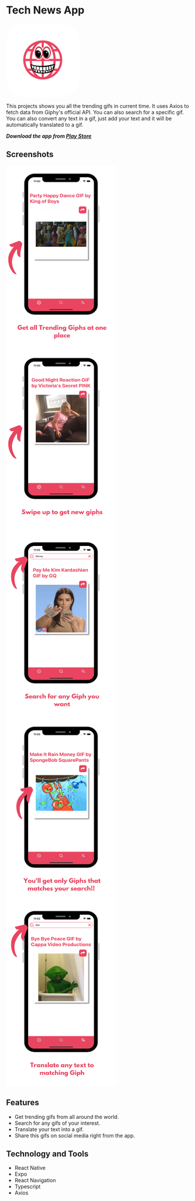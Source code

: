 # Tech News App

<img src="https://github.com/BrijenMakwana/GiphyWorld/blob/main/assets/images/icon.png" width="200" height="200" style="border-radius:50px;">

This projects shows you all the trending gifs in current time. It uses Axios to fetch data from Giphy's official API. You can also search for a specific gif. You can also convert any text in a gif, just add your text and it will be automatically translated to a gif.

***Download the app from [Play Store](https://play.google.com/store/apps/details?id=com.brijenmakwana.Giphy)***

## Screenshots

<img src="https://github.com/BrijenMakwana/GiphyWorld/blob/main/assets/images/GIPHY%20ss%201.png" width="300" height="500"> <img src="https://github.com/BrijenMakwana/GiphyWorld/blob/main/assets/images/%20GIPHY%20ss%202.png" width="300" height="500"> <img src="https://github.com/BrijenMakwana/GiphyWorld/blob/main/assets/images/GIPHY%20ss%203.png" width="300" height="500"> <img src="https://github.com/BrijenMakwana/GiphyWorld/blob/main/assets/images/GIPHY%20ss%204.png" width="300" height="500"> <img src="https://github.com/BrijenMakwana/GiphyWorld/blob/main/assets/images/GIPHY%20ss%205.png" width="300" height="500">

## Features

- Get trending gifs from all around the world.
- Search for any gifs of your interest.
- Translate your text into a gif.
- Share this gifs on social media right from the app.

## Technology and Tools

 - React Native
 - Expo
 - React Navigation
 - Typescript
 - Axios
